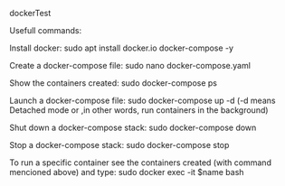dockerTest

Usefull commands:

  Install docker:
    sudo apt install docker.io docker-compose -y
    
  Create a docker-compose file:
    sudo nano docker-compose.yaml

  Show the containers created:
    sudo docker-compose ps
  
  Launch a docker-compose file:
    sudo docker-compose up -d  (-d means Detached mode or ,in other words, run containers in the background)
  
  Shut down a docker-compose stack:
    sudo docker-compose down
    
  Stop a docker-compose stack:
    sudo docker-compose stop
    
  To run a specific container see the containers created (with command mencioned above) and type:
    sudo docker exec -it $name bash
    
  
